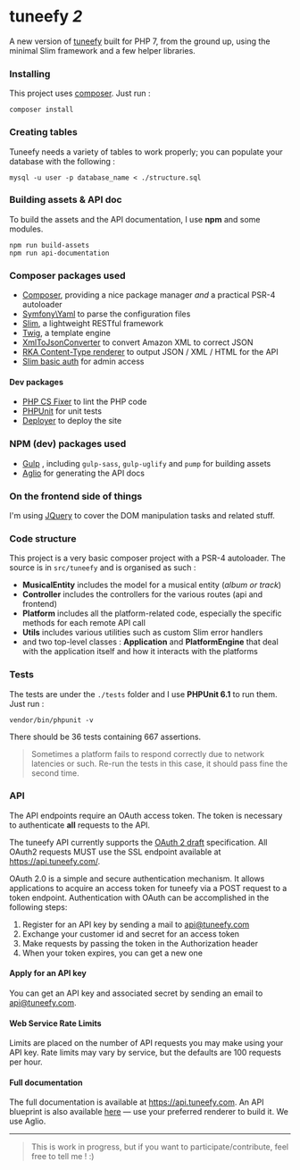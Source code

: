 # tuneefy _2_

A new version of [tuneefy](http://tuneefy.com) built for PHP 7, from the ground up, using the minimal Slim framework and a few helper libraries.

### Installing

This project uses [composer](https://getcomposer.org/). Just run :

    composer install

### Creating tables

Tuneefy needs a variety of tables to work properly; you can populate your database with the following :

    mysql -u user -p database_name < ./structure.sql

### Building assets & API doc

To build the assets and the API documentation, I use **npm** and some modules.

    npm run build-assets
    npm run api-documentation

### Composer packages used

  - [Composer](https://getcomposer.org/), providing a nice package manager *and* a practical PSR-4 autoloader
  - [Symfony\Yaml](http://symfony.com/doc/current/components/yaml/introduction.html) to parse the configuration files
  - [Slim](http://www.slimframework.com/), a lightweight RESTful framework
  - [Twig](http://twig.sensiolabs.org/), a template engine
  - [XmlToJsonConverter](https://github.com/markwilson/xml-to-json) to convert Amazon XML to correct JSON
  - [RKA Content-Type renderer](https://github.com/akrabat/rka-content-type-renderer) to output JSON / XML / HTML for the API
  - [Slim basic auth](https://github.com/tuupola/slim-basic-auth) for admin access

#### Dev packages

  - [PHP CS Fixer](https://github.com/FriendsOfPHP/PHP-CS-Fixer) to lint the PHP code
  - [PHPUnit](https://phpunit.de/) for unit tests
  - [Deployer](https://deployer.org) to deploy the site

### NPM (dev) packages used

  - [Gulp](http://gulpjs.com/) , including `gulp-sass`, `gulp-uglify` and `pump` for building assets
  - [Aglio](https://github.com/danielgtaylor/aglio) for generating the API docs

### On the frontend side of things

I'm using [JQuery](http://jquery.com) to cover the DOM manipulation tasks and related stuff.

### Code structure

This project is a very basic composer project with a PSR-4 autoloader.
The source is in `src/tuneefy` and is organised as such :

  * **MusicalEntity** includes the model for a musical entity (_album or track_)
  * **Controller** includes the controllers for the various routes (api and frontend)
  * **Platform** includes all the platform-related code, especially the specific methods for each remote API call
  * **Utils** includes various utilities such as custom Slim error handlers
  * and two top-level classes : **Application** and **PlatformEngine** that deal with the application itself and how it interacts with the platforms

### Tests

The tests are under the `./tests` folder and I use **PHPUnit 6.1** to run them.
Just run :

    vendor/bin/phpunit -v

There should be 36 tests containing 667 assertions.

> Sometimes a platform fails to respond correctly due to network latencies or such. Re-run the tests in this case, it should pass fine the second time.

### API

The API endpoints require an OAuth access token. The token is necessary to authenticate **all** requests to the API.

The tuneefy API currently supports the [OAuth 2 draft](https://oauth.net/2/) specification. All OAuth2 requests MUST use the SSL endpoint available at https://api.tuneefy.com/.

OAuth 2.0 is a simple and secure authentication mechanism. It allows applications to acquire an access token for tuneefy via a POST request to a token endpoint. Authentication with OAuth can be accomplished in the following steps:

  1. Register for an API key by sending a mail to api@tuneefy.com
  2. Exchange your customer id and secret for an access token
  3. Make requests by passing the token in the Authorization header
  4. When your token expires, you can get a new one 

#### Apply for an API key

You can get an API key and associated secret by sending an email to api@tuneefy.com.

#### Web Service Rate Limits

Limits are placed on the number of API requests you may make using your API key. Rate limits may vary by service, but the defaults are 100 requests per hour.

#### Full documentation

The full documentation is available at https://api.tuneefy.com. An API blueprint is also available [here](https://github.com/tchapi/tuneefy2/blob/master/app/templates/api/main.apib) — use your preferred renderer to build it. We use Aglio.


- - -

> This is work in progress, but if you want to participate/contribute, feel free to tell me ! :)
